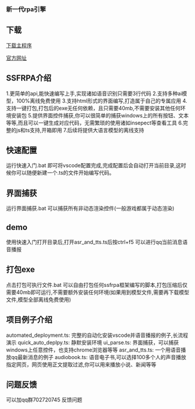 ### 新一代rpa引擎

## 下载
[下载主程序](https://github.com/SSFRPA/ssfrpa/releases/download/v1.38.2/ssfrpa.zip)

[官方网址](https://www.qweaa.com)
## SSFRPA介绍
1.更简单的api,能快速编写上手,实现诸如语音识别只需要3行代码
2.支持多种ai模型，100%离线免费使用
3.支持html形式的界面编写,打造属于自己的专属应用
4.支持一键打包,打包后的exe无任何依赖，且只需要40mb,不需要安装其他任何环境安装包
5.提供界面控件捕获,你可以很简单的捕获windows上的所有按钮、文本等等,而且可以一键生成对应代码，无需繁琐的使用诸如insepect等查看工具
6.完整的js和ts支持,开箱即用
7.后续将提供大语言模型的离线支持


## 快速配置
运行快速入门.bat 即可将vscode配置完成,完成配置后会自动打开当前目录,这时候你可以随便新建一个.ts的文件开始编写代码。

## 界面捕获
运行界面捕获.bat 可以捕获所有非动态渲染控件(一般游戏都属于动态渲染)

## demo
使用快速入门打开目录后,打开asr_and_tts.ts后按ctrl+f5 可以进行qq当前消息语音播报


## 打包exe
点击打包可执行文件.bat 可以自由打包任何ssfrpa框架编写的脚本,打包压缩后仅需要40mb即可运行,不需要额外安装任何环境(如果用到模型文件,需要再下载模型文件,模型全部离线免费使用)


## 项目例子介绍
automated_deployment.ts: 完整的自动化安装vscode并语音播报的例子,长流程演示
quick_auto_deplpy.ts: 静默安装环境
ui_parse.ts: 界面捕获，可以捕获windows上任意控件，也支持chrome浏览器等等
asr_and_tts.ts: 一个用语音播放qq最新消息的例子
audiobook.ts: 语音电子书,可以选择100多个人的声音播放指定网页，网页使用正文提取过滤,你可以用来播放小说、新闻等等




## 问题反馈
可以加qq群702720745 反馈问题